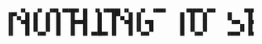 <pre>
   ▗▖  ▗▖ ▗▄▖▗▄▄▄▖▗▖ ▗▖▗▄▄▄▖▗▖  ▗▖ ▗▄▄▖    ▗▄▄▄▖▗▄▖      ▗▄▄▖▗▄▄▄▖▗▄▄▄▖    ▗▖ ▗▖▗▄▄▄▖▗▄▄▖ ▗▄▄▄▖     ▗▄▄▖▗▄▄▄▖▗▄▄▄▖     ▗▄▖ ▗▖ ▗▖▗▄▄▄▖
▐▛▚▖▐▌▐▌ ▐▌ █  ▐▌ ▐▌  █  ▐▛▚▖▐▌▐▌         █ ▐▌ ▐▌    ▐▌   ▐▌   ▐▌       ▐▌ ▐▌▐▌   ▐▌ ▐▌▐▌       ▐▌   ▐▌     █      ▐▌ ▐▌▐▌ ▐▌  █  
▐▌ ▝▜▌▐▌ ▐▌ █  ▐▛▀▜▌  █  ▐▌ ▝▜▌▐▌▝▜▌      █ ▐▌ ▐▌     ▝▀▚▖▐▛▀▀▘▐▛▀▀▘    ▐▛▀▜▌▐▛▀▀▘▐▛▀▚▖▐▛▀▀▘    ▐▌▝▜▌▐▛▀▀▘  █      ▐▌ ▐▌▐▌ ▐▌  █  
▐▌  ▐▌▝▚▄▞▘ █  ▐▌ ▐▌▗▄█▄▖▐▌  ▐▌▝▚▄▞▘      █ ▝▚▄▞▘    ▗▄▄▞▘▐▙▄▄▖▐▙▄▄▖    ▐▌ ▐▌▐▙▄▄▖▐▌ ▐▌▐▙▄▄▖    ▝▚▄▞▘▐▙▄▄▖  █      ▝▚▄▞▘▝▚▄▞▘  █  
                                                                                                                                  
                                                                                                                                  
                                                                                                                                  
</pre>

